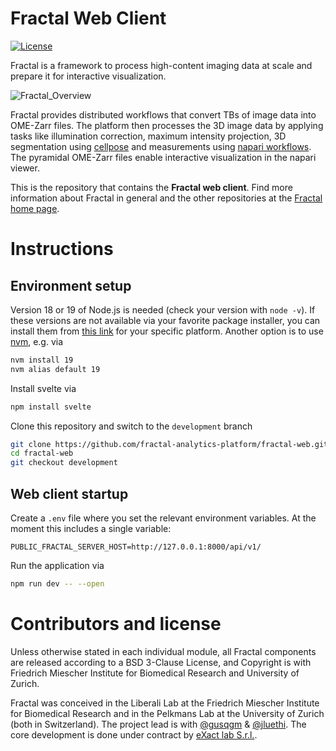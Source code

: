 # Fractal Web Client

[![License](https://img.shields.io/badge/License-BSD_3--Clause-blue.svg)](https://opensource.org/licenses/BSD-3-Clause)

Fractal is a framework to process high-content imaging data at scale and prepare it for interactive visualization.

![Fractal_Overview](https://fractal-analytics-platform.github.io/assets/fractal_overview.jpg)

Fractal provides distributed workflows that convert TBs of image data into OME-Zarr files. The platform then processes the 3D image data by applying tasks like illumination correction, maximum intensity projection, 3D segmentation using [cellpose](https://cellpose.readthedocs.io/en/latest/) and measurements using [napari workflows](https://github.com/haesleinhuepf/napari-workflows). The pyramidal OME-Zarr files enable interactive visualization in the napari viewer.

This is the repository that contains the **Fractal web client**. Find more information about Fractal in general and the other repositories at the [Fractal home page](https://fractal-analytics-platform.github.io).

# Instructions

## Environment setup

Version 18 or 19 of Node.js is needed (check your version with `node -v`).
If these versions are not available via your favorite package installer, you can install them from [this link](https://nodejs.org/en/download) for your specific platform. Another option is to use [nvm](https://github.com/nvm-sh/nvm), e.g. via
```bash
nvm install 19
nvm alias default 19
```

Install svelte via
```bash
npm install svelte
```

Clone this repository and switch to the `development` branch
```bash
git clone https://github.com/fractal-analytics-platform/fractal-web.git
cd fractal-web
git checkout development
```

## Web client startup

Create a `.env` file where you set the relevant environment variables. At the moment this includes a single variable:
```
PUBLIC_FRACTAL_SERVER_HOST=http://127.0.0.1:8000/api/v1/
```

Run the application via
```bash
npm run dev -- --open
```

# Contributors and license

Unless otherwise stated in each individual module, all Fractal components are released according to a BSD 3-Clause License, and Copyright is with Friedrich Miescher Institute for Biomedical Research and University of Zurich.

Fractal was conceived in the Liberali Lab at the Friedrich Miescher Institute for Biomedical Research and in the Pelkmans Lab at the University of Zurich (both in Switzerland). The project lead is with [@gusqgm](https://github.com/gusqgm) & [@jluethi](https://github.com/jluethi). The core development is done under contract by [eXact lab S.r.l.](exact-lab.it).
